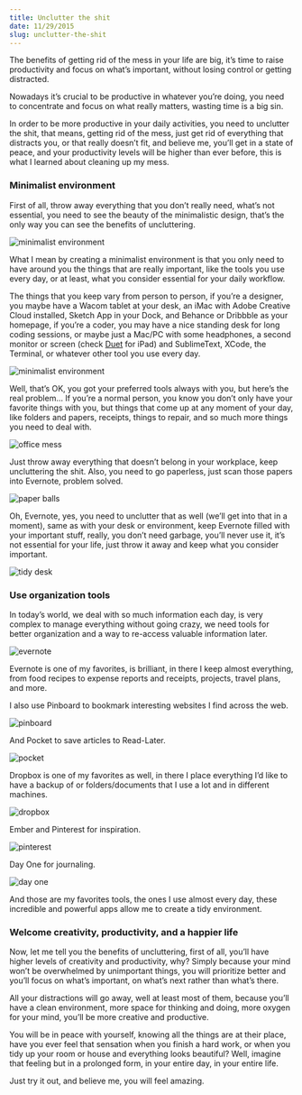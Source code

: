 ```yaml
---
title: Unclutter the shit
date: 11/29/2015
slug: unclutter-the-shit
---
```


The benefits of getting rid of the mess in your life are big, it’s time to raise productivity and focus on what’s important, without losing control or getting distracted.

Nowadays it’s crucial to be productive in whatever you’re doing, you need to concentrate and focus on what really matters, wasting time is a big sin.

In order to be more productive in your daily activities, you need to unclutter the shit, that means, getting rid of the mess, just get rid of everything that distracts you, or that really doesn’t fit, and believe me, you’ll get in a state of peace, and your productivity levels will be higher than ever before, this is what I learned about cleaning up my mess.

### Minimalist environment

First of all, throw away everything that you don’t really need, what’s not essential, you need to see the beauty of the minimalistic design, that’s the only way you can see the benefits of uncluttering.

![minimalist environment](https://bntz.io/static/assets/images/content/minimalist-environment-1.jpeg)

What I mean by creating a minimalist environment is that you only need to have around you the things that are really important, like the tools you use every day, or at least, what you consider essential for your daily workflow.

The things that you keep vary from person to person, if you’re a designer, you maybe have a Wacom tablet at your desk, an iMac with Adobe Creative Cloud installed, Sketch App in your Dock, and Behance or Dribbble as your homepage, if you’re a coder, you may have a nice standing desk for long coding sessions, or maybe just a Mac/PC with some headphones, a second monitor or screen (check [Duet](http://www.duetdisplay.com/) for iPad) and SublimeText, XCode, the Terminal, or whatever other tool you use every day.

![minimalist environment](https://bntz.io/static/assets/images/content/minimalist-environment-2.jpeg)

Well, that’s OK, you got your preferred tools always with you, but here’s the real problem… If you’re a normal person, you know you don’t only have your favorite things with you, but things that come up at any moment of your day, like folders and papers, receipts, things to repair, and so much more things you need to deal with.

![office mess](https://bntz.io/static/assets/images/content/office-mess.jpeg)

Just throw away everything that doesn’t belong in your workplace, keep uncluttering the shit. Also, you need to go paperless, just scan those papers into Evernote, problem solved.

![paper balls](https://bntz.io/static/assets/images/content/paper-balls-mountain.jpeg)

Oh, Evernote, yes, you need to unclutter that as well (we’ll get into that in a moment), same as with your desk or environment, keep Evernote filled with your important stuff, really, you don’t need garbage, you’ll never use it, it’s not essential for your life, just throw it away and keep what you consider important.

![tidy desk](https://bntz.io/static/assets/images/content/tidy-desk.jpeg)

### Use organization tools

In today’s world, we deal with so much information each day, is very complex to manage everything without going crazy, we need tools for better organization and a way to re-access valuable information later.

![evernote](https://bntz.io/static/assets/images/content/evernote-logo.jpeg)

Evernote is one of my favorites, is brilliant, in there I keep almost everything, from food recipes to expense reports and receipts, projects, travel plans, and more.

I also use Pinboard to bookmark interesting websites I find across the web.

![pinboard](https://bntz.io/static/assets/images/content/pinboard-dashboard.png)

And Pocket to save articles to Read-Later.

![pocket](https://bntz.io/static/assets/images/content/pocket-interface.png)

Dropbox is one of my favorites as well, in there I place everything I’d like to have a backup of or folders/documents that I use a lot and in different machines.

![dropbox](https://bntz.io/static/assets/images/content/dropbox-dashboard.png)

Ember and Pinterest for inspiration.

![pinterest](https://bntz.io/static/assets/images/content/pinterest-interface.jpeg)

Day One for journaling.

![day one](https://bntz.io/static/assets/images/content/dayone-app.jpeg)

And those are my favorites tools, the ones I use almost every day, these incredible and powerful apps allow me to create a tidy environment.

### Welcome creativity, productivity, and a happier life

Now, let me tell you the benefits of uncluttering, first of all, you’ll have higher levels of creativity and productivity, why? Simply because your mind won’t be overwhelmed by unimportant things, you will prioritize better and you’ll focus on what’s important, on what’s next rather than what’s there.

All your distractions will go away, well at least most of them, because you’ll have a clean environment, more space for thinking and doing, more oxygen for your mind, you’ll be more creative and productive.

You will be in peace with yourself, knowing all the things are at their place, have you ever feel that sensation when you finish a hard work, or when you tidy up your room or house and everything looks beautiful? Well, imagine that feeling but in a prolonged form, in your entire day, in your entire life.

Just try it out, and believe me, you will feel amazing.
